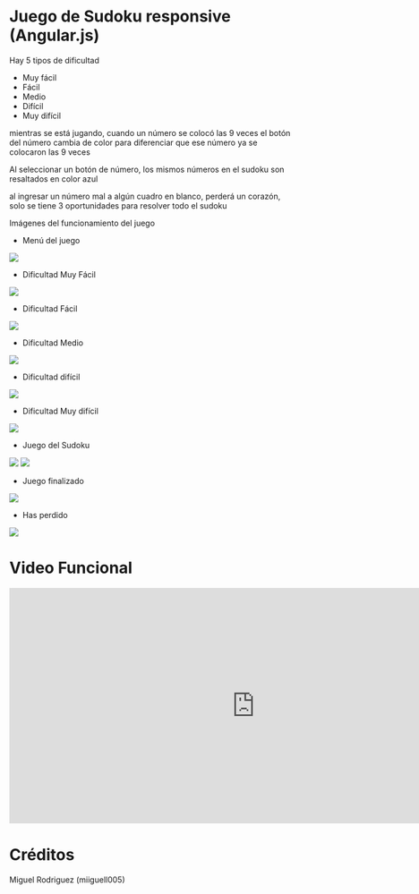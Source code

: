 # Juego de Sudoku responsive (Angular.js)

Hay 5 tipos de dificultad
* Muy fácil
* Fácil
* Medio
* Difícil
* Muy difícil

mientras se está jugando, cuando un número se colocó las 9 veces el botón del número cambia de color para diferenciar que ese número ya se colocaron las 9 veces

Al seleccionar un botón de número, los mismos números en el sudoku son resaltados en color azul

al ingresar un número mal a algún cuadro en blanco, perderá un corazón, solo se tiene 3 oportunidades para resolver todo el sudoku

Imágenes del funcionamiento del juego

* Menú del juego

<img src="http://glifosato.sisredcolombia.com/wp-content/uploads/2020/04/SudokuMen%C3%BA.png" min-width="200px" min-height="200px">

* Dificultad Muy Fácil

<img src="http://glifosato.sisredcolombia.com/wp-content/uploads/2020/04/SudokuMuyFac%C3%ADl.png" min-width="200px" min-height="200px">

* Dificultad Fácil

<img src="http://glifosato.sisredcolombia.com/wp-content/uploads/2020/04/SudokuFac%C3%ADl.png" min-width="200px" min-height="200px">

* Dificultad Medio

<img src="http://glifosato.sisredcolombia.com/wp-content/uploads/2020/04/SudokuMedio.png" min-width="200px" min-height="200px">

* Dificultad difícil

<img src="http://glifosato.sisredcolombia.com/wp-content/uploads/2020/04/SudokuDif%C3%ADcil.png" min-width="200px" min-height="200px">

* Dificultad Muy difícil

<img src="http://glifosato.sisredcolombia.com/wp-content/uploads/2020/04/SudokuMuyDif%C3%ADcil.png" min-width="200px" min-height="200px">

* Juego del Sudoku

<img src="http://glifosato.sisredcolombia.com/wp-content/uploads/2020/04/SudokuJuego1.png" min-width="200px" min-height="200px">

<img src="http://glifosato.sisredcolombia.com/wp-content/uploads/2020/04/SudokuJuego2.png" min-width="200px" min-height="200px">

* Juego finalizado

<img src="http://glifosato.sisredcolombia.com/wp-content/uploads/2020/04/SudokuFinJuego.png" min-width="200px" min-height="200px">

* Has perdido

<img src="http://glifosato.sisredcolombia.com/wp-content/uploads/2020/04/SudokuPerder.png" min-width="200px" min-height="200px">

# Video Funcional

<iframe width="875" height="421" src="https://www.youtube.com/embed/86BgDjU7YdM" frameborder="0" allow="accelerometer; autoplay; encrypted-media; gyroscope; picture-in-picture" allowfullscreen></iframe>

# Créditos

Miguel Rodriguez (miiguell005)
